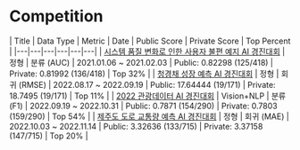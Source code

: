# Competition


| Title | Data Type | Metric | Date | Public Score | Private Score | Top Percent |
|---|---|---|---|---|---|
| [시스템 품질 변화로 인한 사용자 불편 예지 AI 경진대회](https://dacon.io/competitions/official/235687/overview/description) | 정형 | 분류 (AUC) | 2021.01.06 ~ 2021.02.03 | Public: 0.82298 (125/418) | Private: 0.81992 (136/418) | Top 32% |
| [청경채 성장 예측 AI 경진대회](https://dacon.io/competitions/official/235961/overview/description) | 정형 | 회귀 (RMSE) | 2022.08.17 ~ 2022.09.19 | Public: 17.64444 (19/171) | Private: 18.7495 (19/171) | Top 11% |
| [2022 관광데이터 AI 경진대회](https://dacon.io/competitions/official/235978/overview/description) | Vision+NLP | 분류 (F1) |  2022.09.19 ~ 2022.10.31 | Public: 0.7871 (154/290) | Private: 0.7803 (159/290) | Top 54% |
| [제주도 도로 교통량 예측 AI 경진대회](https://dacon.io/competitions/official/235985/overview/description) | 정형 | 회귀 (MAE) |  2022.10.03 ~ 2022.11.14 | Public: 3.32636 (133/715) | Private: 3.37158 (147/715) | Top 20% |


